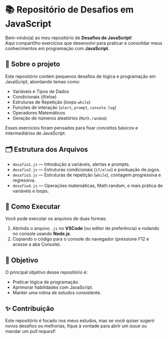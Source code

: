 # 📚 Repositório de Desafios em JavaScript

Bem-vindo(a) ao meu repositório de **Desafios de JavaScript**!  
Aqui compartilho exercícios que desenvolvi para praticar e consolidar meus conhecimentos em programação com **JavaScript**.

## 📌 Sobre o projeto

Este repositório contém pequenos desafios de lógica e programação em JavaScript, abordando temas como:

- Variáveis e Tipos de Dados
- Condicionais (if/else)
- Estruturas de Repetição (loops `while`)
- Funções de interação (`alert`, `prompt`, `console.log`)
- Operadores Matemáticos
- Geração de números aleatórios (`Math.random`)

Esses exercícios foram pensados para fixar conceitos básicos e intermediários de JavaScript.

## 🗂️ Estrutura dos Arquivos

- `desafio1.js` — Introdução a variáveis, alertas e prompts.
- `desafio2.js` — Estruturas condicionais (`if/else`) e pontuação de jogos.
- `desafio3.js` — Estruturas de repetição (`while`), contagem progressiva e regressiva.
- `desafio4.js` — Operações matemáticas, Math.random, e mais prática de variáveis e loops.

## 🚀 Como Executar

Você pode executar os arquivos de duas formas:

1. Abrindo o arquivo `.js` no **VSCode** (ou editor de preferência) e rodando no console usando **Node.js**.
2. Copiando o código para o console do navegador (pressione F12 e acesse a aba Console).

## 🎯 Objetivo

O principal objetivo desse repositório é:

- Praticar lógica de programação.
- Aprimorar habilidades com JavaScript.
- Manter uma rotina de estudos consistente.

## ✨ Contribuição

Este repositório é focado nos meus estudos, mas se você quiser sugerir novos desafios ou melhorias, fique à vontade para abrir um *issue* ou mandar um *pull request*!
